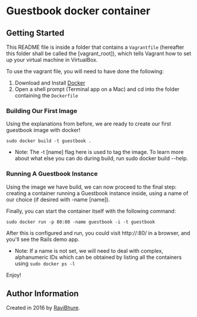 # Guestbook docker container

## Getting Started

This README file is inside a folder that contains a `Vagrantfile` (hereafter this folder shall be called the [vagrant_root]), which tells Vagrant how to set up your virtual machine in VirtualBox.

To use the vagrant file, you will need to have done the following:

  1. Download and Install [Docker](https://docs.docker.com/engine/installation/linux/ubuntulinux/)
  2. Open a shell prompt (Terminal app on a Mac) and cd into the folder containing the `Dockerfile`

### Building Our First Image

Using the explanations from before, we are ready to create our first guestbook image with docker!

```sudo docker build -t guestbook . ```

* Note: The -t [name] flag here is used to tag the image. To learn more about what else you can do during build, run sudo docker build --help.


### Running A Guestbook Instance

Using the image we have build, we can now proceed to the final step: creating a container running a Guestbook instance inside, using a name of our choice (if desired with -name [name]).

Finally, you can start the container itself with the following command:

```sudo docker run -p 80:80 -name guestbook -i -t guestbook```

After this is configured and run, you could visit http://<yourhostip>:80/ in a browser, and you'll see the Rails demo app.

* Note: If a name is not set, we will need to deal with complex, alphanumeric IDs which can be obtained by listing all the containers using ```sudo docker ps -l```

Enjoy!

## Author Information

Created in 2016 by [RaviBhure](http://www.ravibhure.com/).
